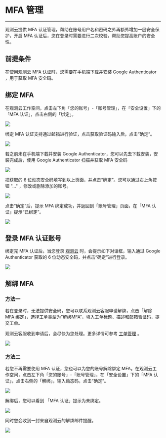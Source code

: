 # MFA 管理
---

观测云提供 MFA 认证管理，帮助在账号用户名和密码之外再额外增加一层安全保护，开启 MFA 认证后，您在登录时需要进行二次校验，帮助您提高账户的安全性。

## 前提条件

在使用观测云 MFA 认证时，您需要在手机端下载并安装 Google Authenticator ，用于获取 MFA 安全码。


## 绑定 MFA

在观测云工作空间，点击左下角「您的账号」-「账号管理」，在「安全设置」下的「MFA 认证」，点击右侧的「绑定」。

![](img/6.mfa_1.png)

绑定 MFA 认证支持通过邮箱进行验证，点击获取验证码输入后，点击“确定”。

![](img/1.mfa_2.1.png)

若之前未在手机端下载并安装 Google Authenticator，您可以先去下载安装，安装完成后，使用 Google Authenticator 扫描并获取 MFA 安全码

![](img/1.mfa_4.1.png)

把获取的 6 位动态安全码填写到以上页面，并点击“确定”。您可以通过右上角按钮 "..." ，修改或删除添加的账号。

![](img/1.mfa_11.1.png)

点击“确定”后，提示 MFA 绑定成功，并返回到「账号管理」页面，在「MFA 认证」提示“已绑定”。

![](img/6.mfa_1.1.png)



## 登录 MFA 认证账号

绑定完 MFA 认证后，当您登录 [观测云](https://www.guance.com/) 时，会提示如下对话框，输入通过 Google Authenticator 获取的 6 位动态安全码，并点击“确定”进行登录。

![](img/1.mfa_6.1.png)



## 解绑 MFA

### 方法一

若在登录时，无法提供安全码，您可以联系观测云客服申请解绑，点击「解除 MFA 绑定」，选择工单类型为”解绑MFA“，填入工单标题、描述和邮箱验证码，提交工单。

观测云客服收到申请后，会尽快为您处理。更多详情可参考 [工单管理](work-order-management.md) 。

![](img/1.work_order_2.png)



### 方法二

若您不再需要使用 MFA 认证，您也可以为您的账号解除绑定 MFA。在观测云工作空间，点击左下角「您的账号」-「账号管理」，在「安全设置」下的「MFA 认证」，点击右侧的「解绑」，输入动态码，点击“确定”。

![](img/1.mfa_8.png)



解绑后，您可以看到 「MFA 认证」提示为未绑定。

![](img/6.mfa_1.png)



同时您会收到一封来自观测云的解绑邮件提醒。

![](img/1.mfa_10.png)





